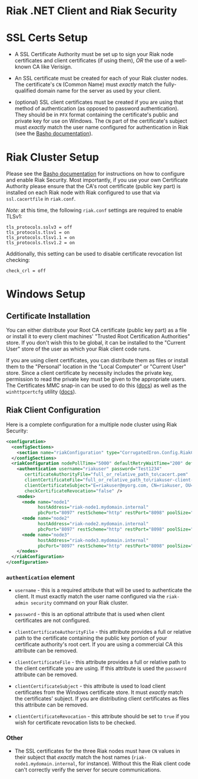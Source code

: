 Riak .NET Client and Riak Security
==================================

# SSL Certs Setup

* A SSL Certificate Authority must be set up to sign your Riak node
certificates and client certificates (if using them), *OR* the use of a
well-known CA like Verisign.

* An SSL certificate must be created for each of your Riak cluster
nodes. The certificate's `CN` (Common Name) must *exactly* match the
fully-qualified domain name for the server as used by your client.

* (optional) SSL client certificates must be created if you are using
that method of authentication (as opposed to password authentication).
They should be in `PFX` format containing the certificate's public and
private key for use on Windows. The `CN` part of the certificate's
subject must *exactly* match the user name configured for authentication
in Riak (see the [Basho documentation](http://docs.basho.com/riak/2.0.2/ops/running/authz/)).

# Riak Cluster Setup

Please see the [Basho
documentation](http://docs.basho.com/riak/2.0.2/ops/running/authz/) for
instructions on how to configure and enable Riak Security. Most
importantly, if you use your own Certificate Authority please ensure
that the CA's root certificate (public key part) is installed on each
Riak node with Riak configured to use that via `ssl.cacertfile` in
`riak.conf`.

*Note:* at this time, the following `riak.conf` settings are required to
enable TLSv1:

```
tls_protocols.sslv3 = off
tls_protocols.tlsv1 = on
tls_protocols.tlsv1.1 = on
tls_protocols.tlsv1.2 = on
```

Additionally, this setting can be used to disable certificate revocation
list checking:

```
check_crl = off
```

# Windows Setup

## Certificate Installation

You can either distribute your Root CA certificate (public key part) as
a file or install it to every client machines' "Trusted Root
Certification Authorities" store. If you don't wish this to be global,
it can be installed to the "Current User" store of the user as which
your Riak client code runs.

If you are using client certificates, you can distribute them as files
or install them to the "Personal" location in the "Local Computer" or
"Current User" store. Since a client certificate by necessity includes
the private key, permission to read the private key must be given to the
appropriate users. The Certificates MMC snap-in can be used to do this
([docs](http://technet.microsoft.com/en-us/library/ee662329.aspx)) as
well as the `winhttpcertcfg` utility
([docs](http://blogs.technet.com/b/operationsguy/archive/2010/11/29/provide-access-to-private-keys-commandline-vs-powershell.aspx)).

## Riak Client Configuration

Here is a complete configuration for a multiple node cluster using
Riak Security:

```xml
<configuration>
  <configSections>
    <section name="riakConfiguration" type="CorrugatedIron.Config.RiakClusterConfiguration, CorrugatedIron" />
  </configSections>
  <riakConfiguration nodePollTime="5000" defaultRetryWaitTime="200" defaultRetryCount="3">
    <authentication username="riakuser" password="Test1234"
       certificateAuthorityFile="full_or_relative_path_to\cacert.pem"
       clientCertificateFile="full_or_relative_path_to\riakuser-client-cert.pfx"
       clientCertificateSubject="E=riakuser@myorg.com, CN=riakuser, OU=Development, O=Basho Technologies, S=WA, C=US"
       checkCertificateRevocation="false" />
    <nodes>
      <node name="node1"
            hostAddress="riak-node1.mydomain.internal"
            pbcPort="8097" restScheme="http" restPort="8098" poolSize="16" />
      <node name="node2"
            hostAddress="riak-node2.mydomain.internal"
            pbcPort="8097" restScheme="http" restPort="8098" poolSize="16" />
      <node name="node3"
            hostAddress="riak-node3.mydomain.internal"
            pbcPort="8097" restScheme="http" restPort="8098" poolSize="16" />
    </nodes>
  </riakConfiguration>
</configuration>
```

### `authentication` element

* `username` - this is a required attribute that will be used to
authenticate the client. It must exactly match the user name configured
via the `riak-admin security` command on your Riak cluster.

* `password` - this is an optional attribute that is used when client
certificates are not configured.

* `clientCertificateAuthorityFile` - this attribute provides a full or
relative path to the certificate containing the public key portion of
your certificate authority's root cert. If you are using a commercial CA
this attribute can be removed.

* `clientCertificateFile` - this attribute provides a full or relative
path to the client certificate you are using. If this attribute is used
the `password` attribute can be removed.

* `clientCertificateSubject` - this attribute is used to load client
certificates from the Windows certificate store. It must *exactly* match
the certificates' subject. If you are distributing client certificates
as files this attribute can be removed.

* `clientCertificateRevocation` - this attribute should be set to `true`
if you wish for certificate revocation lists to be checked.

### Other

* The SSL certificates for the three Riak nodes must have `CN` values in
their subject that *exactly* match the host names
(`riak-node1.mydomain.internal`, for instance). Without this the Riak
client code can't correctly verify the server for secure communications.

